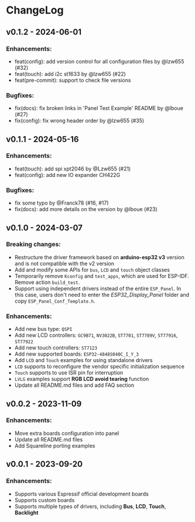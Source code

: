 # ChangeLog

## v0.1.2 - 2024-06-01

### Enhancements:

* feat(config): add version control for all configuration files by @lzw655 (#32)
* feat(touch): add i2c st1633 by @lzw655 (#22)
* feat(pre-commit): support to check file versions

### Bugfixes:

* fix(docs): fix broken links in 'Panel Test Example' README by @lboue (#27)
* fix(config): fix wrong header order by @lzw655 (#35)

## v0.1.1 - 2024-05-16

### Enhancements:

* feat(touch): add spi xpt2046 by @Lzw655 (#21)
* feat(config): add new IO expander CH422G

### Bugfixes:

* fix some typo by @Franck78 (#16, #17)
* fix(docs): add more details on the version by @lboue (#23)

## v0.1.0 - 2024-03-07

### Breaking changes:

* Restructure the driver framework based on **arduino-esp32 v3** version and is not compatible with the v2 version
* Add and modify some APIs for `bus`, `LCD` and `touch` object classes
* Temporarily remove `Kconfig` and `test_apps`, which are used for ESP-IDF. Remove action `build_test`.
* Support using independent drivers instead of the entire `ESP_Panel`. In this case, users don't need to enter the *ESP32_Display_Panel* folder and copy `ESP_Panel_Conf_Template.h`.

### Enhancements:

* Add new bus type: `QSPI`
* Add new LCD controllers: `GC9B71`, `NV3022B`, `ST7701`, `ST7789V`, `ST77916`, `ST77922`
* Add new touch controllers: `ST7123`
* Add new supported boards: `ESP32-4848S040C_I_Y_3`
* Add `LCD` and `Touch` examples for using standalone drivers
* `LCD` supports to reconfigure the vendor specific initialization sequence
* `Touch` supports to use ISR pin for interruption
* `LVLG` examples support **RGB LCD avoid tearing** function
* Update all README.md files and add FAQ section

## v0.0.2 - 2023-11-09

### Enhancements:

* Move extra boards configuration into panel
* Update all README.md files
* Add Squareline porting examples

## v0.0.1 - 2023-09-20

### Enhancements:

* Supports various Espressif official development boards
* Supports custom boards
* Supports multiple types of drivers, including **Bus**, **LCD**, **Touch**, **Backlight**
